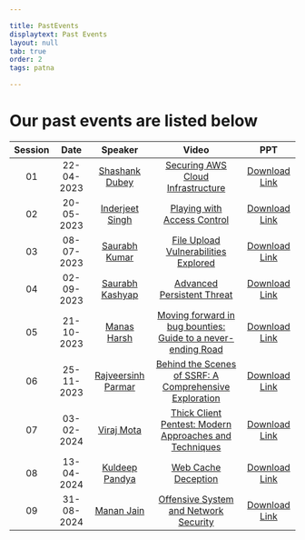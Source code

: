 ```yaml
---

title: PastEvents
displaytext: Past Events
layout: null
tab: true
order: 2
tags: patna

---
```


# Our past events are listed below

|Session| Date | Speaker | Video | PPT |
|:-----:|:----:|:-----:|:-------:| :--:|
| 01 | 22-04-2023 | [Shashank Dubey](https://www.linkedin.com/in/shashankssm) | [Securing AWS Cloud Infrastructure](https://youtu.be/9yJxdc-s0j8) | [Download Link]() |
| 02 | 20-05-2023	| [Inderjeet Singh](https://linkedin.com/in/encodedguy) | [Playing with Access Control](https://youtu.be/KBWF8V69nok) | [Download Link]() |
| 03 | 08-07-2023	| [Saurabh Kumar](https://linkedin.com/in/saurabh-kumar-3b1737215) | [File Upload Vulnerabilities Explored](https://youtu.be/PO4WlSF8AFI) | [Download Link]() |
| 04 | 02-09-2023	| [Saurabh Kashyap](https://www.linkedin.com/in/shyap/) | [Advanced Persistent Threat](https://youtu.be/XUctfT7g-Uo) | [Download Link]() |
| 05 | 21-10-2023	| [Manas Harsh](https://www.linkedin.com/in/manasharsh) | [Moving forward in bug bounties: Guide to a never-ending Road](https://youtu.be/TZI4MsBgHco) | [Download Link]() |
| 06 | 25-11-2023	| [Rajveersinh Parmar](https://www.linkedin.com/in/rajveer67/) | [Behind the Scenes of SSRF: A Comprehensive Exploration](https://youtu.be/6Y5ZpxjThNg) | [Download Link]() |
| 07 | 03-02-2024	| [Viraj Mota](https://www.linkedin.com/in/viraj-mota) | [Thick Client Pentest: Modern Approaches and Techniques](https://youtu.be/BBA72uLgcMg) | [Download Link]() |
| 08 | 13-04-2024	| [Kuldeep Pandya](https://linkedin.com/in/kuldeep-pandya-13a26a167) | [Web Cache Deception](https://youtu.be/JZvRMWuIR4Y) | [Download Link]() |
| 09 | 31-08-2024	| [Manan Jain](https://linkedin.com/in/mananjain97) | [Offensive System and Network Security](https://youtu.be/Da1Q5F5729k) | [Download Link]() |
